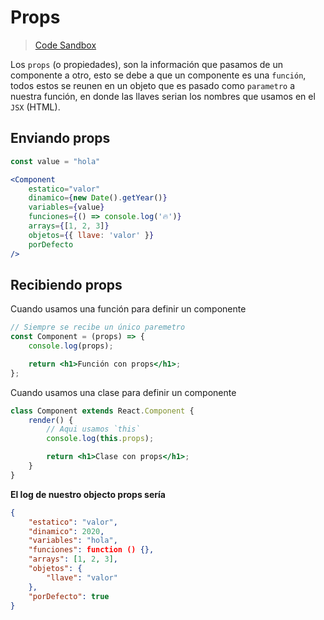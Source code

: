 # Props

> [Code Sandbox](https://codesandbox.io/s/05-props-27cee)

Los `props` (o propiedades), son la información que pasamos de un componente a otro, esto se debe a que un componente es una `función`, todos estos se reunen en un objeto que es pasado como `parametro` a nuestra función, en donde las llaves serian los nombres que usamos en el `JSX` (HTML).

## Enviando props

```jsx
const value = "hola"

<Component
    estatico="valor"
    dinamico={new Date().getYear()}
    variables={value}
    funciones={() => console.log('🔥')}
    arrays={[1, 2, 3]}
    objetos={{ llave: 'valor' }}
    porDefecto
/>
```

## Recibiendo props

Cuando usamos una función para definir un componente

```jsx
// Siempre se recibe un único paremetro
const Component = (props) => {
    console.log(props);

    return <h1>Función con props</h1>;
};
```

Cuando usamos una clase para definir un componente

```jsx
class Component extends React.Component {
    render() {
        // Aqui usamos `this`
        console.log(this.props);

        return <h1>Clase con props</h1>;
    }
}
```

**El log de nuestro objecto props sería**

```json
{
    "estatico": "valor",
    "dinamico": 2020,
    "variables": "hola",
    "funciones": function () {},
    "arrays": [1, 2, 3],
    "objetos": {
        "llave": "valor"
    },
    "porDefecto": true
}
```
